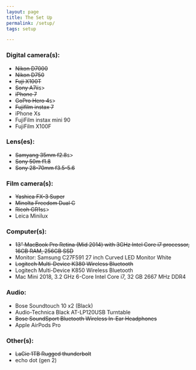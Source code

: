 ```yaml
---
layout: page
title: The Set Up 
permalink: /setup/
tags: setup

---
```


### Digital camera(s): 
- <s>Nikon D7000</s>
- <s>Nikon D750</s>
- <s>Fuji X100T</s>
- <s>Sony A7ii</s>s>
- <s>iPhone 7 </s>
- <s>GoPro Hero 4</s>s>
- <s>Fujifilm instax 7</s>
- iPhone Xs
- FujiFilm instax mini 90
- FujiFilm X100F

### Lens(es):
- <s>Samyang 35mm f2.8</s>s>
- <s>Sony 50m f1.8</s>
- <s>Sony 28-70mm f3.5-5.6</s>

### Film camera(s): 
- <s>Yashica FX-3 Super</s> 
- <s>Minolta Freedom Dual C</s>
- <s>Ricoh GR1s</s>s>
- Leica Minilux

### Computer(s): 
- <s>13” MacBook Pro Retina (Mid 2014) with 3GHz Intel Core i7 processor, 16GB RAM, 256GB SSD</s>
- Monitor: Samsung C27F591 27 inch Curved LED Monitor White
- <s>Logitech Multi-Device K380 Wireless Bluetooth</s>
- Logitech Multi-Device K850 Wireless Bluetooth
- Mac Mini 2018, 3.2 GHz 6-Core Intel Core i7, 32 GB 2667 MHz DDR4

### Audio: 
- Bose Soundtouch 10 x2 (Black)
- Audio-Technica Black AT-LP120USB Turntable
- <s>Bose SoundSport Bluetooth Wireless In-Ear Headphones</s>
- Apple AirPods Pro

### Other(s): 
- <s>LaCie 1TB Rugged thunderbolt</s>
- echo dot (gen 2)
